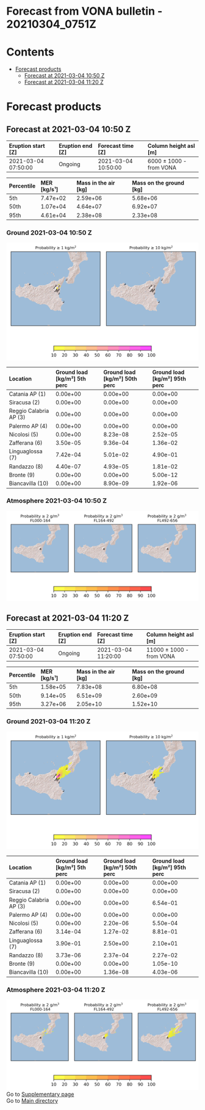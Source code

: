 
Forecast from VONA bulletin - 20210304_0751Z
============================================

Contents
========

* [Forecast products](#forecast-products)
	* [Forecast at 2021-03-04 10:50 Z](#forecast-at-2021-03-04-1050-z)
	* [Forecast at 2021-03-04 11:20 Z](#forecast-at-2021-03-04-1120-z)

# Forecast products

## Forecast at 2021-03-04 10:50 Z
  

|Eruption start [Z]|Eruption end [Z]|Forecast time [Z]|Column height asl [m]|
| :--- | :--- | :--- | :--- |
|2021-03-04 07:50:00|Ongoing|2021-03-04 10:50:00|6000 ± 1000 - from VONA|
  
  

|Percentile|MER [kg/s¹]|Mass in the air [kg]|Mass on the ground [kg]|
| :--- | :--- | :--- | :--- |
|5th|7.47e+02|2.59e+06|5.68e+06|
|50th|1.07e+04|4.64e+07|6.92e+07|
|95th|4.61e+04|2.38e+08|2.33e+08|
  

### Ground 2021-03-04 10:50 Z
  
![](./figures/probability_grd_2021_03_04_1050_scenario_1.png)  
  
  
  
  
  
  
  
  
  

|Location|Ground load [kg/m²] 5th perc|Ground load [kg/m²] 50th perc|Ground load [kg/m²] 95th perc|
| :--- | :--- | :--- | :--- |
|Catania AP (1)|0.00e+00|0.00e+00|0.00e+00|
|Siracusa (2)|0.00e+00|0.00e+00|0.00e+00|
|Reggio Calabria AP (3)|0.00e+00|0.00e+00|0.00e+00|
|Palermo AP (4)|0.00e+00|0.00e+00|0.00e+00|
|Nicolosi (5)|0.00e+00|8.23e-08|2.52e-05|
|Zafferana (6)|3.50e-05|9.36e-04|1.36e-02|
|Linguaglossa (7)|7.42e-04|5.01e-02|4.90e-01|
|Randazzo (8)|4.40e-07|4.93e-05|1.81e-02|
|Bronte (9)|0.00e+00|0.00e+00|5.00e-12|
|Biancavilla (10)|0.00e+00|8.90e-09|1.92e-06|
  

### Atmosphere 2021-03-04 10:50 Z
  
![](./figures/probability_air_2021_03_04_1050_scenario_1_conclev_2.png)
## Forecast at 2021-03-04 11:20 Z
  

|Eruption start [Z]|Eruption end [Z]|Forecast time [Z]|Column height asl [m]|
| :--- | :--- | :--- | :--- |
|2021-03-04 07:50:00|Ongoing|2021-03-04 11:20:00|11000 ± 1000 - from VONA|
  
  

|Percentile|MER [kg/s¹]|Mass in the air [kg]|Mass on the ground [kg]|
| :--- | :--- | :--- | :--- |
|5th|1.58e+05|7.83e+08|6.80e+08|
|50th|9.14e+05|6.51e+09|2.60e+09|
|95th|3.27e+06|2.05e+10|1.52e+10|
  

### Ground 2021-03-04 11:20 Z
  
![](./figures/probability_grd_2021_03_04_1120_scenario_1.png)  
  
  
  
  
  
  
  
  
  

|Location|Ground load [kg/m²] 5th perc|Ground load [kg/m²] 50th perc|Ground load [kg/m²] 95th perc|
| :--- | :--- | :--- | :--- |
|Catania AP (1)|0.00e+00|0.00e+00|0.00e+00|
|Siracusa (2)|0.00e+00|0.00e+00|0.00e+00|
|Reggio Calabria AP (3)|0.00e+00|0.00e+00|6.54e-01|
|Palermo AP (4)|0.00e+00|0.00e+00|0.00e+00|
|Nicolosi (5)|0.00e+00|2.20e-06|5.50e-04|
|Zafferana (6)|3.14e-04|1.27e-02|8.81e-01|
|Linguaglossa (7)|3.90e-01|2.50e+00|2.10e+01|
|Randazzo (8)|3.73e-06|2.37e-04|2.27e-02|
|Bronte (9)|0.00e+00|0.00e+00|1.05e-10|
|Biancavilla (10)|0.00e+00|1.36e-08|4.03e-06|
  

### Atmosphere 2021-03-04 11:20 Z
  
![](./figures/probability_air_2021_03_04_1120_scenario_1_conclev_2.png)  
Go to [Supplementary page](Supplementary_page.md)  
Go to [Main directory](https://github.com/federicapardini/Real_time_ash_forecast)